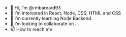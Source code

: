 - 👋 Hi, I’m @rmbarnard93
- 👀 I’m interested in React, Node, CSS, HTML and CSS
- 🌱 I’m currently learning Node Backend.
- 💞️ I’m looking to collaborate on ...
- 📫 How to reach me

<!---
rmbarnard93/rmbarnard93 is a ✨ special ✨ repository because its `README.md` (this file) appears on your GitHub profile.
You can click the Preview link to take a look at your changes.
--->
